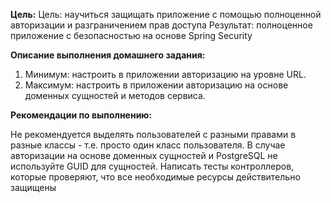 
**Цель:**
Цель: научиться защищать приложение с помощью полноценной авторизации и разграничением прав доступа
Результат: полноценное приложение с безопасностью на основе Spring Security

**Описание выполнения домашнего задания:**
1) Минимум: настроить в приложении авторизацию на уровне URL.
2) Максимум: настроить в приложении авторизацию на основе доменных сущностей и методов сервиса.

**Рекомендации по выполнению:**

Не рекомендуется выделять пользователей с разными правами в разные классы - т.е. просто один класс пользователя.
В случае авторизации на основе доменных сущностей и PostgreSQL не используйте GUID для сущностей.
Написать тесты контроллеров, которые проверяют, что все необходимые ресурсы действительно защищены
